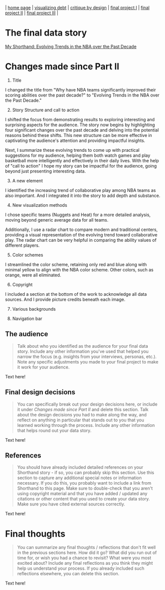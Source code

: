 | [home page](https://cmustudent.github.io/tswd-portfolio-templates/) | [visualizing debt](visualizing-government-debt) | [critique by design](critique-by-design) | [final project I](final-project-part-one) | [final project II](final-project-part-two) | [final project III](final-project-part-three) |

# The final data story
[My Shorthand: Evolving Trends in the NBA over the Past Decade](https://carnegiemellon.shorthandstories.com/evolving-trends-in-the-nba-over-the-past-decade/index.html#article)

# Changes made since Part II

1. Title

I changed the title from "Why have NBA teams significantly improved their scoring abilities over the past decade?" to "Evolving Trends in the NBA over the Past Decade."

2. Story Structure and call to action

I shifted the focus from demonstrating results to exploring interesting and surprising aspects for the audience. The story now begins by highlighting four significant changes over the past decade and delving into the potential reasons behind these shifts. This new structure can be more effective in captivating the audience's attention and providing impactful insights.

Next, I summarize these evolving trends to come up with practical suggestions for my audience, helping them  both watch games and play basketball more intelligently and effectively in their daily lives. With the help of "call to action" I hope my story can be impactful for the audience, going beyond just presenting interesting data.   

3. A new element

I identified the increasing trend of collaborative play among NBA teams as also important. And I integrated it into the story to add depth and substance.

4. New visualization methods

I chose specific teams (Nuggets and Heat) for a more detailed analysis, moving beyond generic average data for all teams. 

Additionally, I use a radar chart to compare modern and traditional centers, providing a visual representation of the evolving trend toward collaborative play. The radar chart can be very helpful in comparing the ability values of different players.

5. Color schemes

I streamlined the color scheme, retaining only red and blue along with minimal yellow to align with the NBA color scheme. Other colors, such as orange, were all eliminated.

6. Copyright

I included a section at the bottom of the work to acknowledge all data sources. And I provide picture credits beneath each image.

7. Various backgrounds

8. Navigation bar


## The audience
> Talk about who you identified as the audience for your final data story.  Include any other information you've used that helped you narrow the focus (e.g. insights from your interviews, personas, etc.).  Note any specific adjustments you made to your final project to make it work for your audience.

Text here!

## Final design decisions
> You can specifically break out your design decisions here, or include it under *Changes made since Part II* and delete this section. Talk about the design decisions you had to make along the way, and reflect on anything in particular that stands out to you that you learned working through the process.  Include any other information that helps round out your data story. 

Text here!

## References
> You should have already included detailed references on your Shorthand story - if so, you can probably skip this section.  Use this section to capture any additional special notes or information necessary.  If you do this, you probably want to include a link from Shorthand to this page. Make sure to double-check that you aren't using copyright material and that you have added / updated any citations or other content that you used to create your data story.  Make sure you have cited external sources correctly. 

Text here!

# Final thoughts
> You can summarize any final thoughts / reflections that don't fit well in the previous sections here.  How did it go?  What did you run out of time for, or wish you had a chance to revisit?  What were you most excited about?  Include any final reflections as you think they might help us understand your process.  If you already included such reflections elsewhere, you can delete this section. 

Text here!
